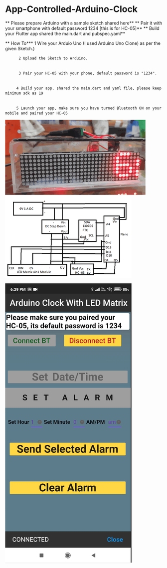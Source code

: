 # App-Controlled-Arduino-Clock

** Please prepare Arduino with a sample sketch shared here**
** Pair it with your smartphone with default password 1234 [this is for HC-05]**
** Build your Flutter app shared the main.dart and pubspec.yaml**


   ** How To***
          1 Wire your Arduio Uno (I used Arduino Uno Clone) as per the given Sketch.)
          
          
          2 Upload the Sketch to Arduino.
          
          
          3 Pair your HC-05 with your phone, default password is "1234".
          
          
         4 Build your app, shared the main.dart and yaml file, please keep minimum sdk as 19
         
         
         5 Launch your app, make sure you have turned Bluetooth ON on your mobile and paired your HC-05
      
 ![alt text](https://github.com/prax78/App-Controller-Arduino-Clock/blob/main/clock.gif)
 ![alt text](https://github.com/prax78/App-Controller-Arduino-Clock/blob/main/LED_CLOCK_new.png)

 ![alt text](https://github.com/prax78/App-Controller-Arduino-Clock/blob/main/clock_app.png)
